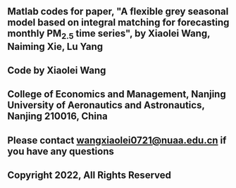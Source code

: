 ## Matlab codes for paper, "A flexible grey seasonal model based on integral matching for forecasting monthly PM$_{2.5}$ time series", by Xiaolei Wang, Naiming Xie, Lu Yang

## Code by Xiaolei Wang

## College of Economics and Management, Nanjing University of Aeronautics and Astronautics, Nanjing 210016, China

## Please contact wangxiaolei0721@nuaa.edu.cn if you have any questions

## Copyright 2022, All Rights Reserved
